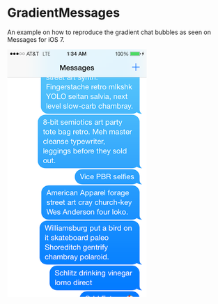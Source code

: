 GradientMessages
============================

An example on how to reproduce the gradient chat bubbles as seen on Messages for iOS 7.

![Example](Example.png)
